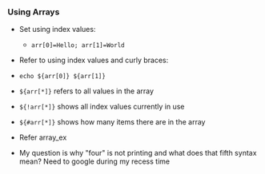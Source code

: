 ### Using Arrays
- Set using index values:

  - `arr[0]=Hello; arr[1]=World`

- Refer to using index values and curly braces:

 - `echo ${arr[0]} ${arr[1]}`

 - `${arr[*]}` refers to all values in the array
 - `${!arr[*]}` shows all index values currently in use
 - `${#arr[*]}` shows how many items there are in the array

- Refer array_ex
- My question is why "four" is not printing and what does that fifth syntax mean? Need to google during my recess time
